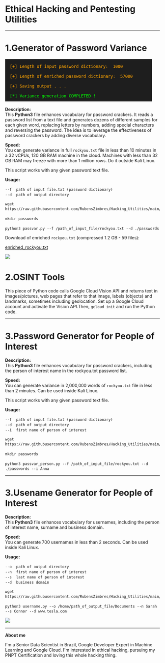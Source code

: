 # Ethical Hacking and Pentesting Utilities  
<hr>   
  
# 1.Generator of Password Variance  
  
<img src=https://github.com/RubensZimbres/Hacking_Utilities/blob/main/screen.png>
  
<b>Description:</b>  
This <b>Python3</b> file enhances vocabulary for password crackers. It reads a password list from a text file and generates dozens of different samples for each given word, replacing letters by numbers, adding special characters and reversing the password. The idea is to leverage the effectiveness of password crackers by adding diverse vocabulary.  
  
<b>Speed:</b>  
You can generate variance in full ```rockyou.txt``` file in less than 10 minutes in a 32 vCPUs, 120 GB RAM machine in the cloud. Machines with less than 32 GB RAM may freeze with more than 1 million rows. Do it outside Kali Linux. 

This script works with any given password text file.  
  
<b>Usage:</b>  
  
```--f  path of input file.txt (password dictionary)```  
```--d  path of output directory ```

  
```
wget https://raw.githubusercontent.com/RubensZimbres/Hacking_Utilities/main/Generator_rockyou/passvar.py  

mkdir passwords

python3 passvar.py --f /path_of_input_file/rockyou.txt --d ./passwords
```  
  
Download of enriched ```rockyou.txt``` (compressed 1.2 GB - 59 files):  

<a href="https://drive.google.com/file/d/19-7XVAtvdIM0IFs59cAgT_gDdoCz2Lll/view?usp=sharing">enriched_rockyou.txt</a>  
  
<img src=https://github.com/RubensZimbres/Hacking_Utilities/blob/main/rockyou.png>  
  
# 2.OSINT Tools
  
This piece of Python code calls Google Cloud Vision API and returns text in images/pictures, web pages that refer to that image, labels (objects) and landmarks, sometimes including geolocation. Set up a Google Cloud account and activate the Vision API.Then, ```gcloud init```  and run the Python code.
  
<hr>  
  
# 3.Password Generator for People of Interest  
  
<b>Description:</b>  
This <b>Python3</b> file enhances vocabulary for password crackers, including the person of interest name in the rockyou.txt password list.  
  
<b>Speed:</b>  
You can generate variance in 2,000,000 words of ```rockyou.txt``` file in less than 2 minutes. Can be used inside Kali Linux. 

This script works with any given password text file.  
  
<b>Usage:</b>  
  
```--f  path of input file.txt (password dictionary)```  
```--d  path of output directory ```  
```--i  first name of person of interest ```  

  
```
wget https://raw.githubusercontent.com/RubensZimbres/Hacking_Utilities/main/Person_of_interest/passvar_person.py  

mkdir passwords

python3 passvar_person.py --f /path_of_input_file/rockyou.txt --d ./passwords --i Anna
```  
  
<hr>  
  
# 3.Usename Generator for People of Interest  
  
<b>Description:</b>  
This <b>Python3</b> file enhances vocabulary for usernames, including the person of interest name, surname and business domain.  
  
<b>Speed:</b>  
You can generate 700 usernames in less than 2 seconds. Can be used inside Kali Linux. 
  
<b>Usage:</b>  
  
```--o  path of output directory ```  
```--n  first name of person of interest ```  
```--s  last name of person of interest ```  
```--d  business domain ```  

  
```
wget https://raw.githubusercontent.com/RubensZimbres/Hacking_Utilities/main/Usernames/usernames.py 

python3 username.py --o /home/path_of_output_file/Documents --n Sarah --s Connor --d www.tesla.com
```  
  
<img src=https://github.com/RubensZimbres/Hacking_Utilities/blob/main/Usernames/username.png>
  
<hr>  
  
<b>About me</b>    
   
I'm a Senior Data Scientist in Brazil, Google Developer Expert in Machine Learning and Google Cloud. I'm interested in ethical hacking, pursuing my PNPT Certification and loving this whole hacking thing.
